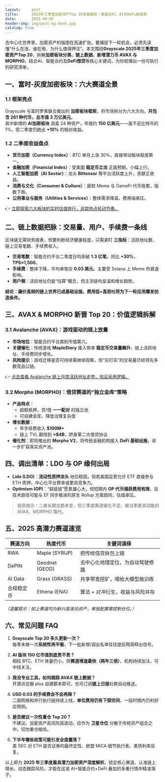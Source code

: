 ```yaml
---
layout:     post
title:      2025年三季度加密资产Top 20全面解析：智能合约、AI与DeFi新趋势
date:       2025-09-05
header-img: img/post-bg-desk.jpg
catalog: true
---
```


去中心化世界里，加密资产的版图在高速扩张。要捕捉下一轮机会，必须先读懂“什么在涨、谁在用、为什么值得押注”。本文围绕**Grayscale 2025年三季度加密资产Top 20**，拆解**加密板块分类、链上数据、新增潜力币 AVAX 与 MORPHO**，结合AI、智能合约及**DeFi借贷**等核心关键词，为你梳理出一份可执行的研究清单。

## 一、富时-灰度加密板块：六大赛道全景

### 1.1 框架亮点  
Grayscale 与富时罗素联合推出的 **加密板块框架**，将市场拆分为六大方向，**共包含 261 种代币，总市值 3 万亿美元**。  
其中新增的 **AI加密板块** 涵盖 24 种资产，市值约 **150 亿美元**——虽不足比特币的 1%，但二季度仍跑出 **+10%** 的相对收益。

### 1.2 二季度收益盘点  
- **货币加密（Currency Index）**：BTC 单月上涨 30%，直接带动板块稳居第一。  
- **金融加密（Financial Index）**：受美国 **稳定币立法** 正面预期，小幅上行。  
- **人工智能加密（AI Sector）**：龙头 **Bittensor** 等平台活跃度上升，贡献正收益。  
- **消费与文化（Consumer & Culture）**：疲软 Meme 与 GameFi 代币拖累，指数下跌。  
- **公用事业与服务（Utilities & Services）**：整体需求降温，费用端承压。

👉 [立即探索六大板块的实时估值排行，追踪热点轮动节奏。](https://okxdog.com/)

## 二、链上数据把脉：交易量、用户、手续费一条线

区块链无需财务报表，但要判断经济健康程度，只需紧盯 **三指标**：活跃地址数、链上交易笔数、手续费收入。

- **交易笔数**：智能合约平台二季度日均突破 **1.3 亿笔**，同比 **+30%**，**TPS≈1,500**。  
- **手续费**：整体下降，平均单笔仅 **0.03 美元**。主要受 Solana 上 Meme 热衰退影响。  
- **用户侧**：活跃地址仍是“估算”概念，但主流链均呈温和增长趋势。

**结论：廉价高频的链上世界已成基础设施，费用低+高吞吐将为下一轮应用爆发创造条件。**

## 三、AVAX & MORPHO 新晋 Top 20：价值逻辑拆解

### 3.1 Avalanche (AVAX)：游戏驱动的链上放量

- **市场地位**：智能合约平台类别市值第六。  
- **关键催化**：传统游戏 **MapleStory** 接入带来 **稳定币交易量飙升**，链上活跃地址、手续费同步增长。  
- **风险提示**：游戏迁移是否可持续需继续观察，但“实打实”的交易量已经领先多数竞品公链。

👉 [点击查看 Avalanche 链上月度活跃地址走势，验证采用逻辑。](https://okxdog.com/)

### 3.2 Morpho (MORPHO)：借贷赛道的“独立金库”策略

- **产品特点**：  
  - 超额抵押，贷/借 **一一配对** 的独立池  
  - 可自建金库，降低治理复杂度  
- **增长数据**：  
  - 年手续费收入 **$100M+**  
  - 链上 TVL 翻倍到 **>$4B**，跻身第二大借贷协议  
- **催化剂**：即将推出的 **Morpho V2**，将传统金融机构接入 **DeFi 基础设施**，进一步扩容真实资产池。

## 四、调出清单：LDO 与 OP 缘何出局

- **Lido (LDO)**：**流动性质押龙头** 地位稳固，但若美国监管允许 ETF 直接参与 ETH 质押，中心化平台费率或更具竞争力。  
- **Optimism (OP)**：“超级链”愿景雄心大，但短期内 **OP 代币捕获费用有限**，且技术路径可能与 EF 同步推进的原生 Rollup 方案趋同，估值承压。

> 投资提示：二者长期主题未变，但三季度赛道催化不足，被当季更具动能的 AVAX、MORPHO 取代。

## 五、2025 高潜力赛道速览

| 赛道方向 | 热度代币 | 关键词演绎 |
| --- | --- | --- |
| RWA | Maple (SYRUP) | 把传统信贷拆包上链 |
| DePIN | Geodnet (GEOD) | 去中心化地理定位，为自动驾驶修路 |
| AI Data | Grass (GRASS) | 共享带宽挖矿，喂给大模型做训练 |
| 合规稳定币 | Ethena (ENA) | 算法 + 对冲衍生，收益与风险并存 |

*（温馨提示：如上赛道均为新兴高波动资产，单独配置需控制仓位。）*

## 六、常见问题 FAQ

1. **Grayscale Top 20 多久更新一次？**  
   每季末做一次**系统性再平衡**，下一批新增/调出名单往往提前两周释出信号。

2. **AI 版块 150 亿市值到底贵不贵？**  
   相较 BTC、ETH 体量仍小，但**赛道增速最快（两年三倍）**，机构持续加注，可中线关注。

3. **我没专业工具，如何跟踪 AVAX 链上数据？**  
   开源浏览器 plus 自建脚本即可，也可订阅**链上日报**社群自动推送。

4. **USD 0.03 的手续费会不会再降？**  
   二层网络和并行执行链持续上线，**单位费用仍有下探空间**，一段时期内仍利好应用侧。

5. **是否建议一次性重仓 Top 20？**  
   不建议。加密资产高风险高波动，应作为 **卫星仓位** 分散于传统资产组合之中，切勿重仓梭哈。

6. **下半年哪些政策可能引发全盘震荡？**  
   美 SEC 对 ETH 是否证券的最终定性、欧盟 MiCA 细节执行表、美债利率反复。

以上即为 **2025 年三季度最具潜力加密资产深度解析**。锁定核心赛道、认准链上增长、动态跟踪风险，才能在这波 AI+智能合约+DeFi 叠加的多重行情中精准落子。
